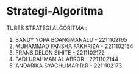 # Strategi-Algoritma
TUBES STRATEGI ALGORITMA : 

1. SANDY YOPA BOANGMANALU - 2211102165
2. MUHAMMAD FANSHA FAKHRIZA - 2211102154
3. FRANS DELON SIHITE - 2211102172
4. FADLURAHMAN AL ABROR - 2211102144
5. ANDARIKA SYACHLIMAR R.R - 2211102173
